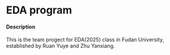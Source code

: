 # EDA program

#### Description
This is the team progect for EDA(2025) class in Fudan University, established by Ruan Yuye and Zhu Yanxiang.
